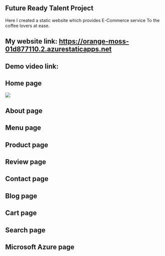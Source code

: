 ## Future Ready Talent Project
Here I created a static website which provides E-Commerce service To the coffee lovers at ease.
## My website link: https://orange-moss-01d877110.2.azurestaticapps.net
## Demo video link:
## Home page
![](Screenshot(19).png)
## About page
## Menu page
## Product page
## Review page
## Contact page
## Blog page
## Cart page
## Search page
## Microsoft Azure page
